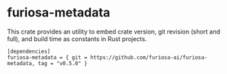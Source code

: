 # furiosa-metadata
This crate provides an utility to embed crate version, git revision (short and full), and build time as constants in Rust projects.

```
[dependencies]
furiosa-metadata = { git = https://github.com/furiosa-ai/furiosa-metadata, tag = "v0.5.0" }
```
